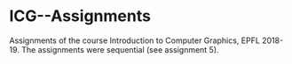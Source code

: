# ICG--Assignments
Assignments of the course Introduction to Computer Graphics, EPFL 2018-19. The assignments were sequential (see assignment 5).
